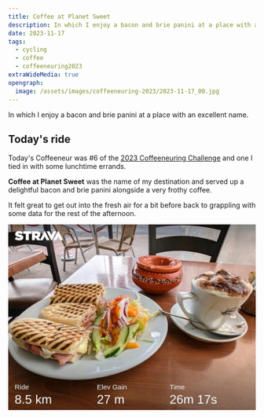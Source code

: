 ```yaml
---
title: Coffee at Planet Sweet
description: In which I enjoy a bacon and brie panini at a place with an excellent name.
date: 2023-11-17
tags:
  - cycling
  - coffee
  - coffeeneuring2023
extraWideMedia: true
opengraph:
  image: /assets/images/coffeeneuring-2023/2023-11-17_00.jpg
---
```


In which I enjoy a bacon and brie panini at a place with an excellent name.

## Today's ride

Today's Coffeeneur was #6 of the [2023 Coffeeneuring Challenge](https://chasingmailboxes.com/2023/09/24/coffeeneuring-challenge-2023-lucky-13/) and one I tied in with some lunchtime errands.

**Coffee at Planet Sweet** was the name of my destination and served up a delightful bacon and brie panini alongside a very frothy coffee.

It felt great to get out into the fresh air for a bit before back to grappling with some data for the rest of the afternoon.

![Bacon, brie, and coffee. Who could ask for anything more?](/assets/images/coffeeneuring-2023/2023-11-17_01-planet-sweet.jpg)

